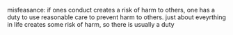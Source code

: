 misfeasance: if ones conduct creates a risk of harm to others, one has a duty to use reasonable care to prevent harm to others. just about eveyrthing in life creates some risk of harm, so there is usually a duty
